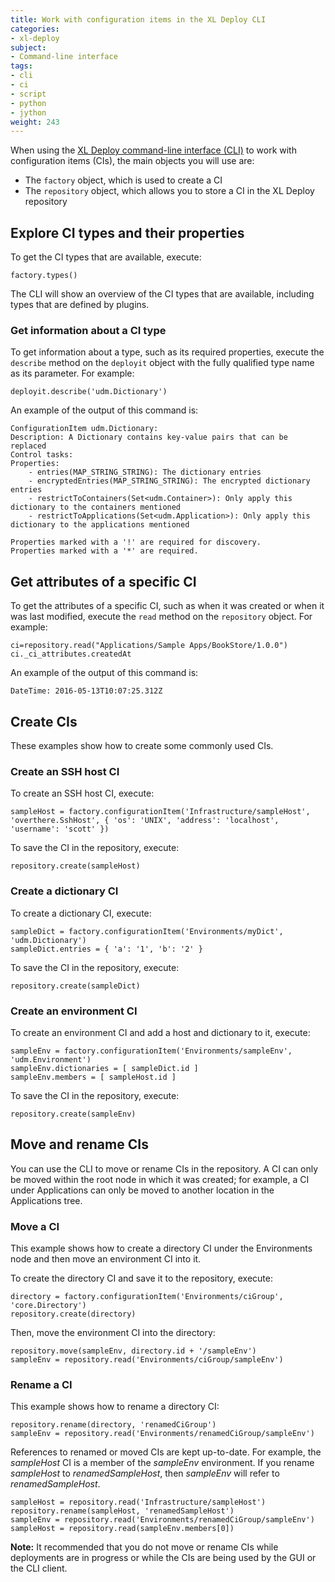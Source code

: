 ```yaml
---
title: Work with configuration items in the XL Deploy CLI
categories:
- xl-deploy
subject:
- Command-line interface
tags:
- cli
- ci
- script
- python
- jython
weight: 243
---
```


When using the [XL Deploy command-line interface (CLI)](/xl-deploy/concept/getting-started-with-the-xl-deploy-cli.html) to work with configuration items (CIs), the main objects you will use are:

* The `factory` object, which is used to create a CI
* The `repository` object, which allows you to store a CI in the XL Deploy repository

## Explore CI types and their properties

To get the CI types that are available, execute:

    factory.types()

The CLI will show an overview of the CI types that are available, including types that are defined by plugins.

### Get information about a CI type

To get information about a type, such as its required properties, execute the `describe` method on the `deployit` object with the fully qualified type name as its parameter. For example:

    deployit.describe('udm.Dictionary')

An example of the output of this command is:

    ConfigurationItem udm.Dictionary:
    Description: A Dictionary contains key-value pairs that can be replaced
    Control tasks:
    Properties:
        - entries(MAP_STRING_STRING): The dictionary entries
        - encryptedEntries(MAP_STRING_STRING): The encrypted dictionary entries
        - restrictToContainers(Set<udm.Container>): Only apply this dictionary to the containers mentioned
        - restrictToApplications(Set<udm.Application>): Only apply this dictionary to the applications mentioned

    Properties marked with a '!' are required for discovery.
    Properties marked with a '*' are required.

## Get attributes of a specific CI

To get the attributes of a specific CI, such as when it was created or when it was last modified, execute the `read` method on the `repository` object. For example:

    ci=repository.read("Applications/Sample Apps/BookStore/1.0.0")
    ci._ci_attributes.createdAt

An example of the output of this command is:

    DateTime: 2016-05-13T10:07:25.312Z

## Create CIs

These examples show how to create some commonly used CIs.

### Create an SSH host CI

To create an SSH host CI, execute:

    sampleHost = factory.configurationItem('Infrastructure/sampleHost', 'overthere.SshHost', { 'os': 'UNIX', 'address': 'localhost', 'username': 'scott' })

To save the CI in the repository, execute:

    repository.create(sampleHost)

### Create a dictionary CI

To create a dictionary CI, execute:

    sampleDict = factory.configurationItem('Environments/myDict', 'udm.Dictionary')
    sampleDict.entries = { 'a': '1', 'b': '2' }

To save the CI in the repository, execute:

    repository.create(sampleDict)

### Create an environment CI

To create an environment CI and add a host and dictionary to it, execute:

    sampleEnv = factory.configurationItem('Environments/sampleEnv', 'udm.Environment')
    sampleEnv.dictionaries = [ sampleDict.id ]
    sampleEnv.members = [ sampleHost.id ]

To save the CI in the repository, execute:

    repository.create(sampleEnv)

## Move and rename CIs

You can use the CLI to move or rename CIs in the repository. A CI can only be moved within the root node in which it was created; for example, a CI under Applications can only be moved to another location in the Applications tree.

### Move a CI

This example shows how to create a directory CI under the Environments node and then move an environment CI into it.

To create the directory CI and save it to the repository, execute:

    directory = factory.configurationItem('Environments/ciGroup', 'core.Directory')
	repository.create(directory)

Then, move the environment CI into the directory:

    repository.move(sampleEnv, directory.id + '/sampleEnv')
    sampleEnv = repository.read('Environments/ciGroup/sampleEnv')

### Rename a CI

This example shows how to rename a directory CI:

    repository.rename(directory, 'renamedCiGroup')
    sampleEnv = repository.read('Environments/renamedCiGroup/sampleEnv')

References to renamed or moved CIs are kept up-to-date. For example, the *sampleHost* CI is a member of the *sampleEnv* environment. If you rename *sampleHost* to *renamedSampleHost*, then *sampleEnv* will refer to *renamedSampleHost*.

    sampleHost = repository.read('Infrastructure/sampleHost')
    repository.rename(sampleHost, 'renamedSampleHost')
    sampleEnv = repository.read('Environments/renamedCiGroup/sampleEnv')
    sampleHost = repository.read(sampleEnv.members[0])

**Note:** It recommended that you do not move or rename CIs while deployments are in progress or while the CIs are being used by the GUI or the CLI client.
